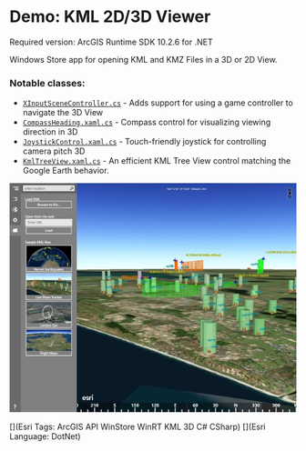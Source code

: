 Demo: KML 2D/3D Viewer
=======================
Required version: ArcGIS Runtime SDK 10.2.6 for .NET

Windows Store app for opening KML and KMZ Files in a 3D or 2D View.

### Notable classes:
* [`XInputSceneController.cs`](XInputHelper/XInputSceneController.cs) - Adds support for using a game controller to navigate the 3D View
* [`CompassHeading.xaml.cs`](KmlViewer.Windows/CompassHeading.xaml.cs) - Compass control for visualizing viewing direction in 3D
* [`JoystickControl.xaml.cs`](KmlViewer.Windows/JoystickControl.xaml.cs) - Touch-friendly joystick for controlling camera pitch 3D
* [`KmlTreeView.xaml.cs`](KmlViewer.Windows/KmlTreeView.xaml.cs) - An efficient KML Tree View control matching the Google Earth behavior.

<img src="Screenshot.jpg"/>

[](Esri Tags: ArcGIS API WinStore WinRT KML 3D C# CSharp)
[](Esri Language: DotNet)
